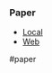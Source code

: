

### Paper
- [Local](file:///W:/Bsc%20Computing/Dissertation/Third%20Party/Papers/Hierarchical%20Semantic%20Wave%20Function%20Collapse)
- [Web](https://dl.acm.org/doi/10.1145/3582437.3587209)

#paper